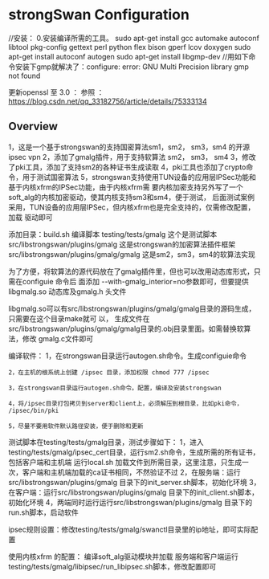 ﻿# strongSwan Configuration #
 
 //安装：
 0.安装编译所需的工具。
sudo apt-get install gcc automake autoconf libtool pkg-config gettext perl python flex bison gperf lcov doxygen
sudo apt-get install autoconf autogen
sudo apt-get install libgmp-dev  //用如下命令安装下gmp就解决了：configure: error: GNU Multi Precision library gmp not found

更新openssl 至 3.0 ：
参照 ：https://blog.csdn.net/qq_33182756/article/details/75333134


## Overview ##

1，这是一个基于strongswan的支持国密算法sm1，sm2， sm3，sm4 的开源ipsec vpn
2，添加了gmalg插件，用于支持软算法 sm2， sm3， sm4
3，修改了pki工具，添加了支持sm2的各种证书生成读取
4，pki工具也添加了crypto命令，用于测试国密算法
5，strongswan支持使用TUN设备的应用层IPSec功能和基于内核xfrm的IPSec功能，由于内核xfrm需
   要内核加密支持另外写了一个soft_alg的内核加密驱动，使其内核支持sm3和sm4，便于测试，
   后面测试案例采用，TUN设备的应用层IPSec，但内核xfrm也是完全支持的，仅需修改配置，加载
   驱动即可

添加目录：build.sh  编译脚本
          testing/tests/gmalg 这个是测试脚本
          src/libstrongswan/plugins/gmalg 这是strongswan的加密算法插件框架
	        src/libstrongswan/plugins/gmalg/gmalg 这是sm2，sm3，sm4的软算法实现

  为了方便，将软算法的源代码放在了gmalg插件里，但也可以改用动态库形式，只需在configuie 命令后
面添加 --with-gmalg_interior=no参数即可，但要提供libgmalg.so 动态库及gmalg.h 头文件

   libgmalg.so可以有src/libstrongswan/plugins/gmalg/gmalg目录的源码生成，只需要在这个目录make就可
以， 生成文件在src/libstrongswan/plugins/gmalg/gmalg目录的.obj目录里面。如需替换软算法，修改
gmalg.c文件即可

编译软件：
    1，在strongswan目录运行autogen.sh命令。生成configuie命令
    
    2，在主机的根系统上创建 /ipsec 目录，添加权限 chmod 777 /ipsec
    
    3，在strongswan目录运行autogen.sh命令。配置，编译及安装strongswan
    
    4，将/ipsec目录打包拷贝到server和client上，必须解压到根目录，比如pki命令， /ipsec/bin/pki
    
    5，尽量不要用软件默认路径安装，便于删除和更新

测试脚本在testing/tests/gmalg目录，测试步骤如下：
   1，进入testing/tests/gmalg/ipsec_cert目录，运行sm2.sh命令，生成所需的所有证书，包括客户端和主机端
       运行local.sh 加载文件到所需目录，这里注意，只生成一次，客户端和主机端加载的ca证书相同，不然验证不过
   2，在服务端：运行src/libstrongswan/plugins/gmalg 目录下的init_server.sh脚本，初始化环境
   3，在客户端：运行src/libstrongswan/plugins/gmalg 目录下的init_client.sh脚本，初始化环境
   4，两端同时运行运行src/libstrongswan/plugins/gmalg 目录下的run.sh脚本，启动软件

ipsec规则设置：修改testing/tests/gmalg/swanctl目录里的ip地址，即可实际配置

使用内核xfrm 的配置：
  编译soft_alg驱动模块并加载
  服务端和客户端运行testing/tests/gmalg/libipsec/run_libipsec.sh脚本，修改配置即可
